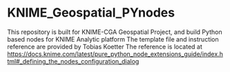 # KNIME_Geospatial_PYnodes
This repository is built for KNIME-CGA Geospatial Project, and build Python based nodes for KNIME Analytic platform
The template file and instruction reference are provided by Tobias Koetter
The reference is located at https://docs.knime.com/latest/pure_python_node_extensions_guide/index.html#_defining_the_nodes_configuration_dialog
